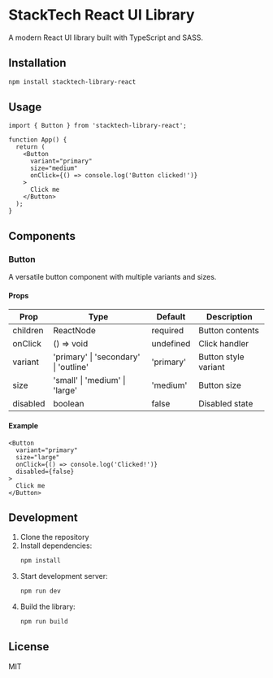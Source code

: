 # StackTech React UI Library

A modern React UI library built with TypeScript and SASS.

## Installation

```bash
npm install stacktech-library-react
```

## Usage

```tsx
import { Button } from 'stacktech-library-react';

function App() {
  return (
    <Button 
      variant="primary" 
      size="medium" 
      onClick={() => console.log('Button clicked!')}
    >
      Click me
    </Button>
  );
}
```

## Components

### Button

A versatile button component with multiple variants and sizes.

#### Props

| Prop | Type | Default | Description |
|------|------|---------|-------------|
| children | ReactNode | required | Button contents |
| onClick | () => void | undefined | Click handler |
| variant | 'primary' \| 'secondary' \| 'outline' | 'primary' | Button style variant |
| size | 'small' \| 'medium' \| 'large' | 'medium' | Button size |
| disabled | boolean | false | Disabled state |

#### Example

```tsx
<Button 
  variant="primary"
  size="large"
  onClick={() => console.log('Clicked!')}
  disabled={false}
>
  Click me
</Button>
```

## Development

1. Clone the repository
2. Install dependencies:
   ```bash
   npm install
   ```
3. Start development server:
   ```bash
   npm run dev
   ```
4. Build the library:
   ```bash
   npm run build
   ```

## License

MIT 